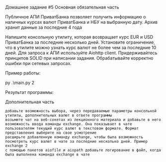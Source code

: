 Домашнее задание #5
Основная обязательная часть

Публичное АПИ ПриватБанка позволяет получить информацию о наличных курсах валют ПриватБанка и НБУ на выбранную дату. Архив хранит данные за последние 4 года

Напишите консольную утилиту, которая возвращает курс EUR и USD ПриватБанка за последние несколько дней. Установите ограничение, что в утилите можно узнать курс валют не более чем за последние 10 дней. Для запроса к АПИ используйте Aiohttp client. Придерживайтесь принципов SOLID при написании задания. Обрабатывайте корректно ошибки при сетевых запросах.

Пример работы:

py .\main.py 2

Результат программы:

Дополнительная часть

    добавьте возможность выбора, через передаваемые параметры консольной утилиты, дополнительных валют в ответе программы
    возьмите чат на веб-сокетах из лекционного материала и добавьте в него возможность ввода команды exchange. Она показывает в чате пользователям текущий курс валют в текстовом формате. Формат представления выберите на свое усмотрение
    расширьте добавленную команду exchange, чтобы была возможность посмотреть курс валют в чате за последние несколько дней. Пример exchange 2
    с помощью пакетов aiofile и aiopath добавьте логирование в файл, когда была выполнена команда exchange в чате